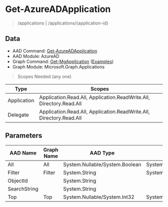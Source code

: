 # Get-AzureADApplication

> /applications | /applications/{application-id}

## Data

+ AAD Command: [Get-AzureADApplication](https://docs.microsoft.com/en-us/powershell/module/AzureAD/Get-AzureADApplication)
+ AAD Module: AzureAD
+ Graph Command: [Get-MgApplication](https://docs.microsoft.com/en-us/powershell/module/Microsoft.Graph.Applications/Get-MgApplication) ([Examples](https://github.com/orgs/msgraph/discussions?discussions_q=Get-MgApplication))
+ Graph Module: Microsoft.Graph.Applications

> Scopes Needed (any one)

|Type|Scopes|
|---|---|
|Application|Application.Read.All, Application.ReadWrite.All, Directory.Read.All|
|Delegate|Application.Read.All, Application.ReadWrite.All, Directory.Read.All|

## Parameters

|AAD Name|Graph Name|AAD Type|Graph Type|Infos|
|---|---|---|---|---|
|All|All|System.Nullable/System.Boolean|System.Management.Automation.SwitchParameter||
|Filter|Filter|System.String|System.String||
|ObjectId||System.String|||
|SearchString||System.String|||
|Top|Top|System.Nullable/System.Int32|System.Int32||


